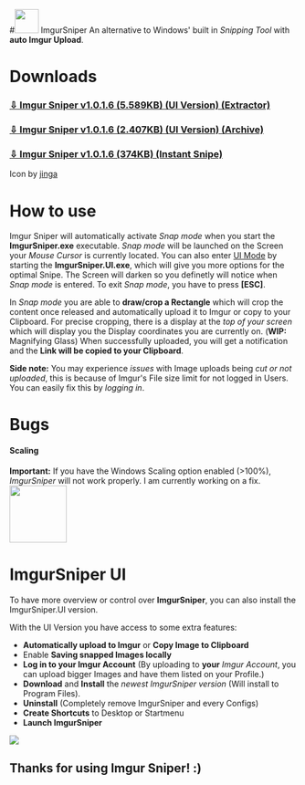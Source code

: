 #<img src="https://github.com/mrousavy/ImgurSniper/raw/master/ImgurSniper/Resources/Logo.png" width="42"> ImgurSniper
An alternative to Windows' built in _Snipping Tool_ with **auto Imgur Upload**.

# Downloads
### [⇩ Imgur Sniper v1.0.1.6 (5.589KB) (UI Version) (Extractor)](https://github.com/mrousavy/ImgurSniper/blob/master/ImgurSniperInstaller/bin/Release/ImgurSniperInstaller.exe?raw=true)

### [⇩ Imgur Sniper v1.0.1.6 (2.407KB) (UI Version) (Archive)](https://github.com/mrousavy/ImgurSniper/blob/master/ImgurSniper.UI/bin/Release/ImgurSniper.UI.zip?raw=true)

### [⇩ Imgur Sniper v1.0.1.6 (374KB) (Instant Snipe)](https://github.com/mrousavy/ImgurSniper/blob/master/ImgurSniper/bin/Release/ImgurSniper.zip?raw=true)

Icon by [jinga](http://jinga.at)

# How to use
Imgur Sniper will automatically activate _Snap mode_ when you start the **ImgurSniper.exe** executable.
_Snap mode_ will be launched on the Screen your _Mouse Cursor_ is currently located.
You can also enter [UI Mode](https://github.com/mrousavy/ImgurSniper#imgursniper-ui) by starting the **ImgurSniper.UI.exe**, which will give you more options for the optimal Snipe. 
The Screen will darken so you definetly will notice when _Snap mode_ is entered. To exit _Snap mode_, you have to press
**[ESC]**.

In _Snap mode_ you are able to **draw/crop a Rectangle** which will crop the content once released and automatically upload it to Imgur or copy to your Clipboard. 
For precise cropping, there is a display at the _top of your screen_ which will display you the Display coordinates you are currently on. 
(**WIP:** Magnifying Glass)
When successfully uploaded, you will get a notification and the **Link will be copied to your Clipboard**.

**Side note:** You may experience _issues_ with Image uploads being _cut or not uploaded_,
this is because of Imgur's File size limit for not logged in Users. You can easily fix this by _logging in_.

# Bugs
#### Scaling
**Important:** If you have the Windows Scaling option enabled (>100%), _ImgurSniper_ will not work properly. I am currently working on a fix.
<img src="https://github.com/mrousavy/ImgurSniper/raw/master/Images/WindowsScalingOption.png" width="100">

# ImgurSniper UI
To have more overview or control over **ImgurSniper**, you can also install the ImgurSniper.UI version.

With the UI Version you have access to some extra features:

- **Automatically upload to Imgur** or **Copy Image to Clipboard**
- Enable **Saving snapped Images locally**
- **Log in to your Imgur Account** (By uploading to **your** _Imgur Account_, you can upload bigger Images and have them listed on your Profile.)
- **Download** and **Install** the _newest ImgurSniper version_ (Will install to Program Files).
- **Uninstall** (Completely remove ImgurSniper and every Configs)
- **Create Shortcuts** to Desktop or Startmenu
- **Launch ImgurSniper**
	
<img src="http://i.imgur.com/A2Z0di1.png">


## Thanks for using Imgur Sniper! :)
